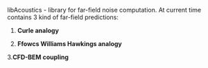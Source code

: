 

libAcoustics - library for far-field noise computation. At current time contains 3 kind of far-field predictions:

1. **Curle analogy**

2. **Ffowcs Williams Hawkings analogy**

3.**CFD-BEM coupling** 

